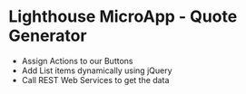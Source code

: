 # Lighthouse MicroApp - Quote Generator

- Assign Actions to our Buttons
- Add List items dynamically using jQuery
- Call REST Web Services to get the data
  

  


